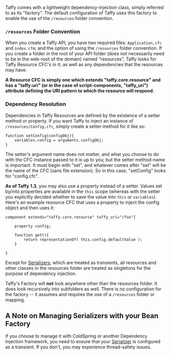 Taffy comes with a lightweight dependency-injection class, simply referred to as its "factory". The default configuration of Taffy uses this factory to enable the use of the `/resources` folder convention.

### `/resources` Folder Convention

When you create a Taffy API, you have two required files: `Application.cfc` and `index.cfm`; and the option of using the `/resources` folder convention. If you create a folder in the root of your API folder (does not necessarily need to be in the web-root of the domain) named "resources", Taffy looks for Taffy Resource CFC's in it; as well as any dependencies that the resources may have.

**A Resource CFC is simply one which extends "taffy.core.resource" and has a "taffy:uri" (or in the case of script-components, "taffy_uri") attribute defining the URI pattern to which the resource will respond.**

### Dependency Resolution

Dependencies in Taffy Resources are defined by the existence of a setter method or property. If you want Taffy to inject an instance of `/resources/Config.cfc`, simply create a setter method for it like so:

```cfs
function setConfig(configObj){
	variables.config = arguments.configObj;
}
```

The setter's argument name does not matter, and what you choose to do with the CFC instance passed to it is up to you; but the setter method-name is important. It must begin with "set", and whatever comes after "set" will be the name of the CFC (sans file extension). So in this case, "setConfig" looks for "config.cfc".

**As of Taffy 1.3**, you may also use a property instead of a setter. Values set by/into properties are available in the `this` scope (whereas with the setter you explicitly decided whether to save the value into `this` or `variables`). Here's an example resource CFC that uses a property to inject the config object and then uses it:

```cfs
component extends="taffy.core.resource" taffy_uri="/foo"{

	property config;

	function get(){
		return representationOf( this.config.defaultValue );
	}

}
```

Except for [Serializers](http://docs.taffy.io/!/Custom-Serializers), which are treated as transients, all resources and other classes in the resources folder are treated as singletons for the purpose of dependency injection.

Taffy's Factory will **not** look anywhere other than the resources folder. It does look recursively into subfolders as well. There is no configuration for the factory -- it assumes and requires the use of a `/resources` folder or mapping.

## A Note on Managing Serializers with your Bean Factory

If you choose to manage it with ColdSpring or another Dependency Injection framework, you need to ensure that your [Serializer](http://docs.taffy.io/!/Custom-Serializers) is configured as a transient. If you don't, you may experience thread-safety issues.